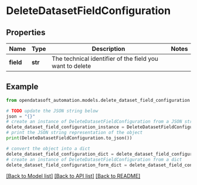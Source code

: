 # DeleteDatasetFieldConfiguration


## Properties

Name | Type | Description | Notes
------------ | ------------- | ------------- | -------------
**field** | **str** | The technical identifier of the field you want to delete | 

## Example

```python
from opendatasoft_automation.models.delete_dataset_field_configuration import DeleteDatasetFieldConfiguration

# TODO update the JSON string below
json = "{}"
# create an instance of DeleteDatasetFieldConfiguration from a JSON string
delete_dataset_field_configuration_instance = DeleteDatasetFieldConfiguration.from_json(json)
# print the JSON string representation of the object
print(DeleteDatasetFieldConfiguration.to_json())

# convert the object into a dict
delete_dataset_field_configuration_dict = delete_dataset_field_configuration_instance.to_dict()
# create an instance of DeleteDatasetFieldConfiguration from a dict
delete_dataset_field_configuration_form_dict = delete_dataset_field_configuration.from_dict(delete_dataset_field_configuration_dict)
```
[[Back to Model list]](../README.md#documentation-for-models) [[Back to API list]](../README.md#documentation-for-api-endpoints) [[Back to README]](../README.md)


